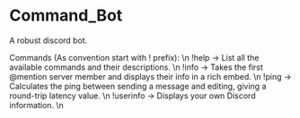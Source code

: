 # Command_Bot
A robust discord bot. 

Commands (As convention start with ! prefix): \n
!help -> List all the available commands and their descriptions. \n
!info -> Takes the first @mention server member and displays their info in a rich embed. \n
!ping -> Calculates the ping between sending a message and editing, giving a round-trip latency value. \n
!userinfo -> Displays your own Discord information. \n
